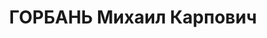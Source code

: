 ---
title: ГОРБАНЬ Михаил Карпович
description: '- умер в 1937, с 01.1917 член РСДРП(б)

  Послужной список

  16.5.1924 - 6.12.1925\t член Центральной контрольной комиссии КП(б) Украины

  12.12.1925 - 9.4.1929\t кандидат в члены ЦК КП(б) Украины

  1928\t ответственный секретарь Шевченковского окружного комитета КП(б) Украины

  9.4.1929 - 5.6.1930\t член ЦК КП(б) Украины

   - 25.1.1930\t заместитель народного комиссара земледелия Украинской ССР

  01.09.1930\t председатель Исполнительного комитета Одесского окружного Совета

  15.6.1930 - 27.5.1937\t кандидат в члены ЦК КП(б) Украины

  09.12.1930\t председатель Исполнительного комитета Одесского городского Совета

  \t арестован'
---
